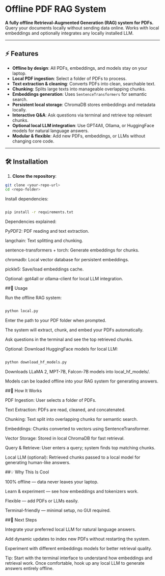 # Offline PDF RAG System

**A fully offline Retrieval-Augmented Generation (RAG) system for PDFs.** Query your documents locally without sending data online. Works with local embeddings and optionally integrates any locally installed LLM.

---

## ⚡ Features

- **Offline by design**: All PDFs, embeddings, and models stay on your laptop.  
- **Local PDF ingestion**: Select a folder of PDFs to process.  
- **Text extraction & cleaning**: Converts PDFs into clean, searchable text.  
- **Chunking**: Splits large texts into manageable overlapping chunks.  
- **Embeddings generation**: Uses `SentenceTransformers` for semantic search.  
- **Persistent local storage**: ChromaDB stores embeddings and metadata locally.  
- **Interactive Q&A**: Ask questions via terminal and retrieve top relevant chunks.  
- **Optional local LLM integration**: Use GPT4All, Ollama, or HuggingFace models for natural language answers.  
- **Modular & flexible**: Add new PDFs, embeddings, or LLMs without changing core code.  

---

## 🛠 Installation

1. **Clone the repository**:

```bash
git clone <your-repo-url>
cd <repo-folder>
```
Install dependencies:

```bash

pip install -r requirements.txt
```
Dependencies explained:

PyPDF2: PDF reading and text extraction.

langchain: Text splitting and chunking.

sentence-transformers + torch: Generate embeddings for chunks.

chromadb: Local vector database for persistent embeddings.

pickle5: Save/load embeddings cache.

Optional: gpt4all or ollama-client for local LLM integration.

##📂 Usage

Run the offline RAG system:
```bash

python local.py
```
Enter the path to your PDF folder when prompted.

The system will extract, chunk, and embed your PDFs automatically.

Ask questions in the terminal and see the top retrieved chunks.

Optional: Download HuggingFace models for local LLM:
```bash

python download_hf_models.py
```
Downloads LLaMA 2, MPT-7B, Falcon-7B models into local_hf_models/.

Models can be loaded offline into your RAG system for generating answers.

##🧩 How It Works

PDF Ingestion: User selects a folder of PDFs.

Text Extraction: PDFs are read, cleaned, and concatenated.

Chunking: Text split into overlapping chunks for semantic search.

Embeddings: Chunks converted to vectors using SentenceTransformer.

Vector Storage: Stored in local ChromaDB for fast retrieval.

Query & Retrieve: User enters a query; system finds top matching chunks.

Local LLM (optional): Retrieved chunks passed to a local model for generating human-like answers.

##💡 Why This Is Cool

100% offline — data never leaves your laptop.

Learn & experiment — see how embeddings and tokenizers work.

Flexible — add PDFs or LLMs easily.

Terminal-friendly — minimal setup, no GUI required.

##🚀 Next Steps

Integrate your preferred local LLM for natural language answers.

Add dynamic updates to index new PDFs without restarting the system.

Experiment with different embeddings models for better retrieval quality.

Tip: Start with the terminal interface to understand how embeddings and retrieval work. Once comfortable, hook up any local LLM to generate answers entirely offline.
